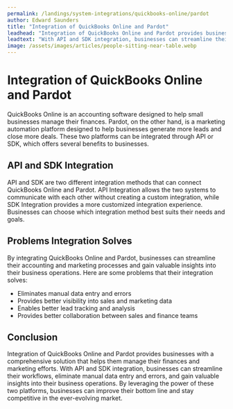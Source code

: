 ```yaml
---
permalink: /landings/system-integrations/quickbooks-online/pardot
author: Edward Saunders
title: "Integration of QuickBooks Online and Pardot"
leadhead: "Integration of QuickBooks Online and Pardot provides businesses with a comprehensive solution that helps them manage their finances and marketing efforts"
leadtext: "With API and SDK integration, businesses can streamline their workflows, eliminate manual data entry and errors, and gain valuable insights into their business operations. By leveraging the power of these two platforms, businesses can improve their bottom line and stay competitive in the ever-evolving market."
image: /assets/images/articles/people-sitting-near-table.webp
---
```

<div class="arttext">	<h1>Integration of QuickBooks Online and Pardot</h1>
	<p>QuickBooks Online is an accounting software designed to help small businesses manage their finances. Pardot, on the other hand, is a marketing automation platform designed to help businesses generate more leads and close more deals. These two platforms can be integrated through API or SDK, which offers several benefits to businesses.</p>
	<h2>API and SDK Integration</h2>
	<p>API and SDK are two different integration methods that can connect QuickBooks Online and Pardot. API Integration allows the two systems to communicate with each other without creating a custom integration, while SDK Integration provides a more customized integration experience. Businesses can choose which integration method best suits their needs and goals.</p>
	<h2>Problems Integration Solves</h2>
	<p>By integrating QuickBooks Online and Pardot, businesses can streamline their accounting and marketing processes and gain valuable insights into their business operations. Here are some problems that their integration solves:</p>
	<ul>
		<li>Eliminates manual data entry and errors</li>
		<li>Provides better visibility into sales and marketing data</li>
		<li>Enables better lead tracking and analysis</li>
		<li>Provides better collaboration between sales and finance teams</li>
	</ul>
	<h2>Conclusion</h2>
	<p>Integration of QuickBooks Online and Pardot provides businesses with a comprehensive solution that helps them manage their finances and marketing efforts. With API and SDK integration, businesses can streamline their workflows, eliminate manual data entry and errors, and gain valuable insights into their business operations. By leveraging the power of these two platforms, businesses can improve their bottom line and stay competitive in the ever-evolving market.</p>
</div>